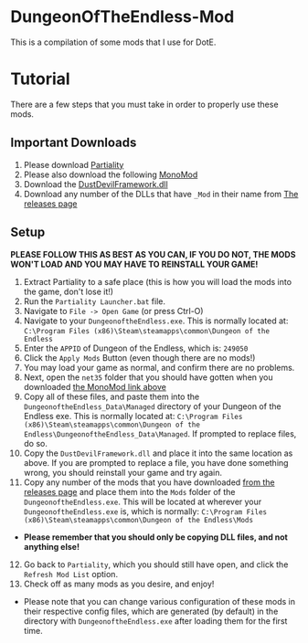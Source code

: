 # DungeonOfTheEndless-Mod
This is a compilation of some mods that I use for DotE.

# Tutorial
There are a few steps that you must take in order to properly use these mods.
## Important Downloads
1. Please download [Partiality](https://github.com/PartialityModding/PartialityLauncher/releases/download/0.3.11/PartialityLauncher.zip)
2. Please also download the following [MonoMod](https://0x0ade.visualstudio.com/e07cb5e7-fa7f-457d-982b-3323979ed1b7/_apis/build/builds/156/artifacts?artifactName=net35&api-version=5.0-preview.4&%24format=zip)
3. Download the [DustDevilFramework.dll](https://github.com/sc2ad/DungeonOfTheEndless-Mod/releases/download/2.0.0/DustDevilFramework.dll)
3. Download any number of the DLLs that have `_Mod` in their name from [The releases page](https://github.com/sc2ad/DungeonOfTheEndless-Mod/releases)
## Setup
**PLEASE FOLLOW THIS AS BEST AS YOU CAN, IF YOU DO NOT, THE MODS WON'T LOAD AND YOU MAY HAVE TO REINSTALL YOUR GAME!**
1. Extract Partiality to a safe place (this is how you will load the mods into the game, don't lose it!)
2. Run the `Partiality Launcher.bat` file.
3. Navigate to `File -> Open Game` (or press Ctrl-O)
4. Navigate to your `DungeonoftheEndless.exe`. This is normally located at: `C:\Program Files (x86)\Steam\steamapps\common\Dungeon of the Endless`
5. Enter the `APPID` of Dungeon of the Endless, which is: `249050`
6. Click the `Apply Mods` Button (even though there are no mods!)
7. You may load your game as normal, and confirm there are no problems.
8. Next, open the `net35` folder that you should have gotten when you downloaded [the MonoMod link above](https://0x0ade.visualstudio.com/e07cb5e7-fa7f-457d-982b-3323979ed1b7/_apis/build/builds/156/artifacts?artifactName=net35&api-version=5.0-preview.4&%24format=zip)
9. Copy all of these files, and paste them into the `DungeonoftheEndless_Data\Managed` directory of your Dungeon of the Endless exe. This is normally located at: `C:\Program Files (x86)\Steam\steamapps\common\Dungeon of the Endless\DungeonoftheEndless_Data\Managed`. If prompted to replace files, do so.
10. Copy the `DustDevilFramework.dll` and place it into the same location as above. If you are prompted to replace a file, you have done something wrong, you should reinstall your game and try again.
11. Copy any number of the mods that you have downloaded [from the releases page](https://github.com/sc2ad/DungeonOfTheEndless-Mod/releases) and place them into the `Mods` folder of the `DungeonoftheEndless.exe`. This will be located at wherever your `DungeonoftheEndless.exe` is, which is normally: `C:\Program Files (x86)\Steam\steamapps\common\Dungeon of the Endless\Mods`
- **Please remember that you should only be copying DLL files, and not anything else!**
12. Go back to `Partiality`, which you should still have open, and click the `Refresh Mod List` option.
13. Check off as many mods as you desire, and enjoy!
- Please note that you can change various configuration of these mods in their respective config files, which are generated (by default) in the directory with `DungeonoftheEndless.exe` after loading them for the first time.